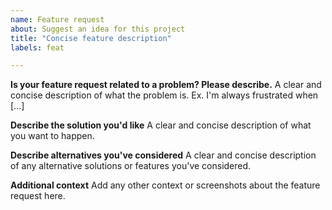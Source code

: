```yaml
---
name: Feature request
about: Suggest an idea for this project
title: "Concise feature description"
labels: feat

---
```


__Is your feature request related to a problem? Please describe.__
A clear and concise description of what the problem is.
Ex. I'm always frustrated when [...]

__Describe the solution you'd like__
A clear and concise description of what you want to happen.

__Describe alternatives you've considered__
A clear and concise description of any alternative solutions or features you've considered.

__Additional context__
Add any other context or screenshots about the feature request here.
